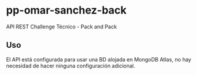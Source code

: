 # pp-omar-sanchez-back
API REST Challenge Técnico - Pack and Pack


## Uso
El API está configurada para usar una BD alojada en MongoDB Atlas, no hay necesidad de hacer ninguna configuración adicional.
